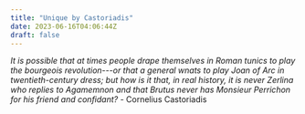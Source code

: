 ```yaml
---
title: "Unique by Castoriadis"
date: 2023-06-16T04:06:44Z
draft: false
---
```


*It is possible that at times people drape themselves in Roman tunics to play
the bourgeois revolution---or that a general wnats to play Joan of Arc in
twentieth-century dress; but how is it that, in real history, it is never
Zerlina who replies to Agamemnon and that Brutus never has Monsieur Perrichon
for his friend and confidant?* - Cornelius Castoriadis  
